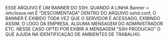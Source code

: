 ESSE ARQUIVO É UM BANNER DO SSH.
QUANDO A LINHA Banner = /etc/issue.net É "DESCOMENTADA" DENTRO DO ARQUIVO sshd.conf, O BANNER É EXIBIDO 
TODA VEZ QUE O SERVIDOR É ACESSADO, EXIBINDO ASSIM, O LOGO DA EMPRESA, ALGUMA MENSAGEM DO ADMINISTRADOR ETC.
NESSE CASO OPTEI POR EXIBIR A MENSAGEM "SSH PRODUCAO" O QUE AJUDA NA IDENTIFICAÇÃO DE AMBIENTES DE TRABALHO.
